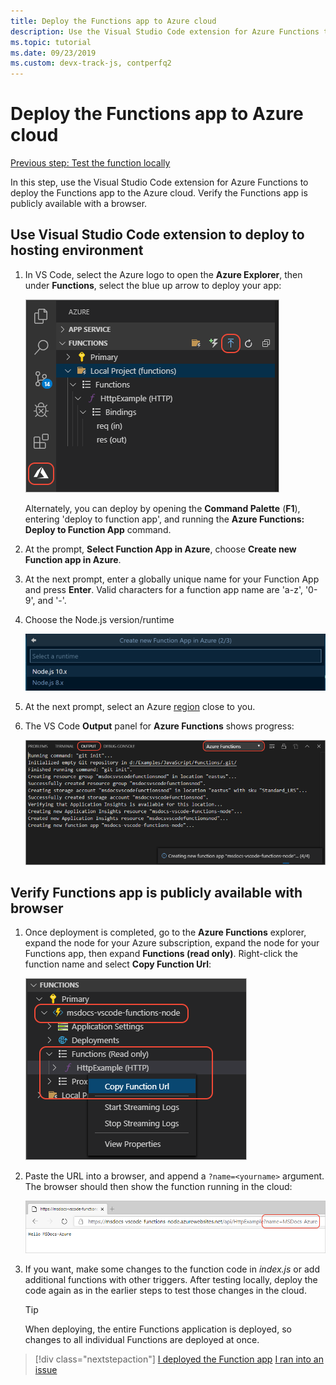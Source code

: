 ```yaml
---
title: Deploy the Functions app to Azure cloud
description: Use the Visual Studio Code extension for Azure Functions to deploy the Functions app to the Azure cloud. Verify the Functions app is publicly available with a browser. 
ms.topic: tutorial
ms.date: 09/23/2019
ms.custom: devx-track-js, contperfq2
---
```


# Deploy the Functions app to Azure cloud

[Previous step: Test the function locally](tutorial-vscode-serverless-node-03.md)

In this step, use the Visual Studio Code extension for Azure Functions to deploy the Functions app to the Azure cloud. Verify the Functions app is publicly available with a browser. 

## Use Visual Studio Code extension to deploy to hosting environment

1. In VS Code, select the Azure logo to open the **Azure Explorer**, then under **Functions**, select the blue up arrow to deploy your app:

    ![Deploy to Azure Functions command](media/functions-extension/deploy-app.png)

    Alternately, you can deploy by opening the **Command Palette** (**F1**), entering 'deploy to function app', and running the **Azure Functions: Deploy to Function App** command.

1. At the prompt, **Select Function App in Azure**, choose **Create new Function app in Azure**.

1. At the next prompt, enter a globally unique name for your Function App and press **Enter**. Valid characters for a function app name are 'a-z', '0-9', and '-'.

1. Choose the Node.js version/runtime

    ![VS Code output panel showing Node.js version/runtime](media/functions-extension/nodejs-runtime-version.png)

1. At the next prompt, select an Azure [region](https://azure.microsoft.com/regions/) close to you.

1. The VS Code **Output** panel for **Azure Functions** shows progress:

    ![VS Code output panel showing deployment progres](media/functions-extension/deploy-progress.png)

## Verify Functions app is publicly available with browser

1. Once deployment is completed, go to the **Azure Functions** explorer, expand the node for your Azure subscription, expand the node for your Functions app, then expand **Functions (read only)**. Right-click the function name and select **Copy Function Url**:

    ![Copy function URL command](media/functions-extension/copy-function-url-command.png)

1. Paste the URL into a browser, and append a `?name=<yourname>` argument. The browser should then show the function running in the cloud:

    ![Function running in the cloud](media/functions-extension/remote-test-browser.png)

1. If you want, make some changes to the function code in *index.js* or add additional functions with other triggers. After testing locally, deploy the code again as in the earlier steps to test those changes in the cloud.

    > [!TIP]
    > When deploying, the entire Functions application is deployed, so changes to all individual Functions are deployed at once.

> [!div class="nextstepaction"]
> [I deployed the Function app](tutorial-vscode-serverless-node-05.md) [I ran into an issue](https://www.research.net/r/PWZWZ52?tutorial=node-deployment-azurefunctions&step=deploy-app)
